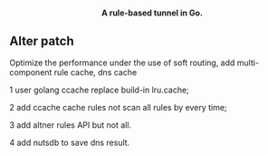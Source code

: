 <h4 align="center">A rule-based tunnel in Go.</h4>

## Alter patch
<p>Optimize the performance under the use of soft routing, add multi-component rule cache, dns cache</p>
<p>1 user golang ccache replace build-in lru.cache;</p>
<p>2 add ccache cache rules not scan all rules by every time;</p>
<p>3 add altner rules API but not all.</p>
<p>4 add nutsdb to save dns result.</p>
 